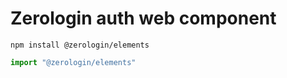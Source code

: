# Zerologin auth web component

```
npm install @zerologin/elements
```

```js
import "@zerologin/elements"
```